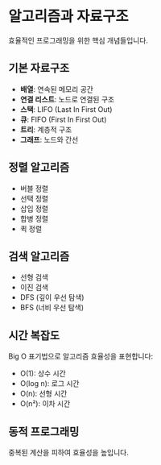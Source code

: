 # 알고리즘과 자료구조

효율적인 프로그래밍을 위한 핵심 개념들입니다.

## 기본 자료구조

- **배열**: 연속된 메모리 공간
- **연결 리스트**: 노드로 연결된 구조
- **스택**: LIFO (Last In First Out)
- **큐**: FIFO (First In First Out)
- **트리**: 계층적 구조
- **그래프**: 노드와 간선

## 정렬 알고리즘

- 버블 정렬
- 선택 정렬
- 삽입 정렬
- 합병 정렬
- 퀵 정렬

## 검색 알고리즘

- 선형 검색
- 이진 검색
- DFS (깊이 우선 탐색)
- BFS (너비 우선 탐색)

## 시간 복잡도

Big O 표기법으로 알고리즘 효율성을 표현합니다:

- O(1): 상수 시간
- O(log n): 로그 시간
- O(n): 선형 시간
- O(n²): 이차 시간

## 동적 프로그래밍

중복된 계산을 피하여 효율성을 높입니다.
